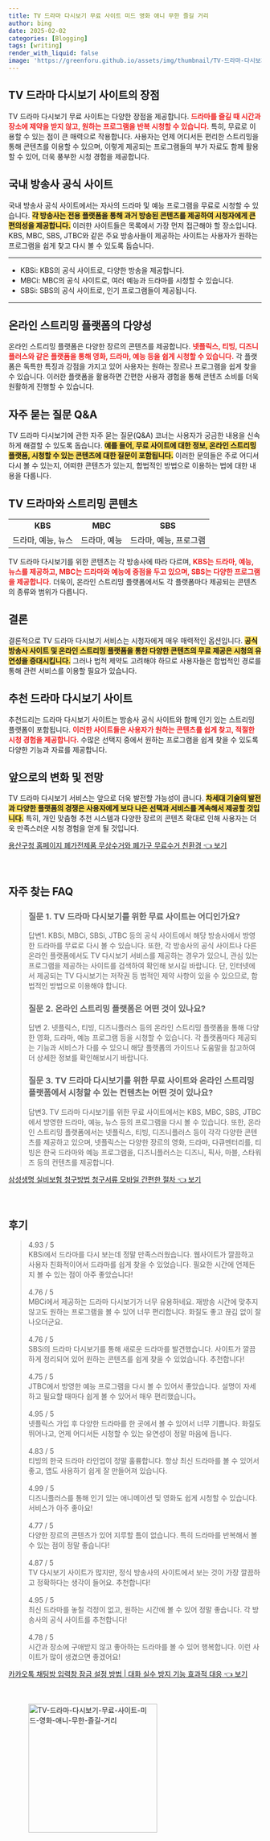```yaml
---
title: TV 드라마 다시보기 무료 사이트 미드 영화 애니 무한 즐길 거리
author: bing
date: 2025-02-02
categories: [Blogging]
tags: [writing]
render_with_liquid: false
image: 'https://greenforu.github.io/assets/img/thumbnail/TV-드라마-다시보기-무료-사이트-미드-영화-애니-무한-즐길-거리.webp'
---
```



<h2 id='TV드라마다시보기사이트'>TV 드라마 다시보기 사이트의 장점</h2>

<p>TV 드라마 다시보기 무료 사이트는 다양한 장점을 제공합니다. <b><span style="color: #ee2323;">드라마를 즐길 때 시간과 장소에 제약을 받지 않고, 원하는 프로그램을 반복 시청할 수 있습니다.</span></b> 특히, 무료로 이용할 수 있는 점이 큰 매력으로 작용합니다. 사용자는 언제 어디서든 편리한 스트리밍을 통해 콘텐츠를 이용할 수 있으며, 이렇게 제공되는 프로그램들의 부가 자료도 함께 활용할 수 있어, 더욱 풍부한 시청 경험을 제공합니다.</p>

<h2 id='공식방송사사이트'>국내 방송사 공식 사이트</h2>

<p>국내 방송사 공식 사이트에서는 자사의 드라마 및 예능 프로그램을 무료로 시청할 수 있습니다. <b><span style="background-color: #ffe066;">각 방송사는 전용 플랫폼을 통해 과거 방송된 콘텐츠를 제공하여 시청자에게 큰 편의성을 제공합니다.</span></b> 이러한 사이트들은 목록에서 가장 먼저 접근해야 할 장소입니다. KBS, MBC, SBS, JTBC와 같은 주요 방송사들이 제공하는 사이트는 사용자가 원하는 프로그램을 쉽게 찾고 다시 볼 수 있도록 돕습니다.</p>

<hr />

<ul>
    <li>KBSi: KBS의 공식 사이트로, 다양한 방송을 제공합니다.</li>
    <li>MBCi: MBC의 공식 사이트로, 여러 예능과 드라마를 시청할 수 있습니다.</li>
    <li>SBSi: SBS의 공식 사이트로, 인기 프로그램들이 제공됩니다.</li>
</ul>

<hr />

<h2 id='온라인스트리밍플랫폼'>온라인 스트리밍 플랫폼의 다양성</h2>

<p>온라인 스트리밍 플랫폼은 다양한 장르의 콘텐츠를 제공합니다. <b><span style="color: #ee2323;">넷플릭스, 티빙, 디즈니플러스와 같은 플랫폼을 통해 영화, 드라마, 예능 등을 쉽게 시청할 수 있습니다.</span></b> 각 플랫폼은 독특한 특징과 강점을 가지고 있어 사용자는 원하는 장르나 프로그램을 쉽게 찾을 수 있습니다. 이러한 플랫폼을 활용하면 간편한 사용자 경험을 통해 콘텐츠 소비를 더욱 원활하게 진행할 수 있습니다.</p>

<h2 id='자주묻는질문'>자주 묻는 질문 Q&A</h2>

<p>TV 드라마 다시보기에 관한 자주 묻는 질문(Q&A) 코너는 사용자가 궁금한 내용을 신속하게 해결할 수 있도록 돕습니다. <b><span style="background-color: #ffe066;">예를 들어, 무료 사이트에 대한 정보, 온라인 스트리밍 플랫폼, 시청할 수 있는 콘텐츠에 대한 질문이 포함됩니다.</span></b> 이러한 문의들은 주로 어디서 다시 볼 수 있는지, 어떠한 콘텐츠가 있는지, 합법적인 방법으로 이용하는 법에 대한 내용을 다룹니다.</p>

<h2 id='TV드라마콘텐츠'>TV 드라마와 스트리밍 콘텐츠</h2>

<table>
    <tr>
        <td style="text-align: center; height: 17px;"><b>KBS</b></td>
        <td style="text-align: center; height: 17px;"><b>MBC</b></td>
        <td style="text-align: center; height: 17px;"><b>SBS</b></td>
    </tr>
    <tr>
        <td style="text-align: center; height: 17px;">드라마, 예능, 뉴스</td>
        <td style="text-align: center; height: 17px;">드라마, 예능</td>
        <td style="text-align: center; height: 17px;">드라마, 예능, 프로그램</td>
    </tr>
</table>

<p>TV 드라마 다시보기를 위한 콘텐츠는 각 방송사에 따라 다르며, <b><span style="color: #ee2323;">KBS는 드라마, 예능, 뉴스를 제공하고, MBC는 드라마와 예능에 중점을 두고 있으며, SBS는 다양한 프로그램을 제공합니다.</span></b> 더욱이, 온라인 스트리밍 플랫폼에서도 각 플랫폼마다 제공되는 콘텐츠의 종류와 범위가 다릅니다.</p>

<h2 id='종합정리'>결론</h2>

<p>결론적으로 TV 드라마 다시보기 서비스는 시청자에게 매우 매력적인 옵션입니다. <b><span style="background-color: #ffe066;">공식 방송사 사이트 및 온라인 스트리밍 플랫폼을 통한 다양한 콘텐츠의 무료 제공은 시청의 유연성을 증대시킵니다.</span></b> 그러나 법적 제약도 고려해야 하므로 사용자들은 합법적인 경로를 통해 관련 서비스를 이용할 필요가 있습니다.</p>

<h2 id='추천사이트'>추천 드라마 다시보기 사이트</h2>

<p>추천드리는 드라마 다시보기 사이트는 방송사 공식 사이트와 함께 인기 있는 스트리밍 플랫폼이 포함됩니다. <b><span style="color: #ee2323;">이러한 사이트들은 사용자가 원하는 콘텐츠를 쉽게 찾고, 적절한 시청 경험을 제공합니다.</span></b> 수많은 선택지 중에서 원하는 프로그램을 쉽게 찾을 수 있도록 다양한 기능과 자료를 제공합니다.</p>

<h2 id='미래전망'>앞으로의 변화 및 전망</h2>

<p>TV 드라마 다시보기 서비스는 앞으로 더욱 발전할 가능성이 큽니다. <b><span style="background-color: #ffe066;">차세대 기술의 발전과 다양한 플랫폼의 경쟁은 사용자에게 보다 나은 선택과 서비스를 계속해서 제공할 것입니다.</span></b> 특히, 개인 맞춤형 추천 시스템과 다양한 장르의 콘텐츠 확대로 인해 사용자는 더욱 만족스러운 시청 경험을 얻게 될 것입니다.</p>


<p><a class="click-button" title="용산구청 홈페이지 폐가전제품 무상수거와 폐가구 무료수거 친환경" href="https://greenforu.github.io/posts/%EC%9A%A9%EC%82%B0%EA%B5%AC%EC%B2%AD-%ED%99%88%ED%8E%98%EC%9D%B4%EC%A7%80-%ED%8F%90%EA%B0%80%EC%A0%84%EC%A0%9C%ED%92%88-%EB%AC%B4%EC%83%81%EC%88%98%EA%B1%B0%EC%99%80-%ED%8F%90%EA%B0%80%EA%B5%AC-%EB%AC%B4%EB%A3%8C%EC%88%98%EA%B1%B0-%EC%B9%9C%ED%99%98%EA%B2%BD/" rel="dofollow">용산구청 홈페이지 폐가전제품 무상수거와 폐가구 무료수거 친환경 👈 보기</a></p><br>
<h2 id='자주_찾는_FAQ'>자주 찾는 FAQ</h2>
<div itemscope="" itemtype="https://schema.org/FAQPage"> 
<blockquote> 
<div itemscope="" itemprop="mainEntity" itemtype="https://schema.org/Question"> 
<h3 itemprop="name">질문 1. TV 드라마 다시보기를 위한 무료 사이트는 어디인가요?</h3> 
<div itemscope="" itemprop="acceptedAnswer" itemtype="https://schema.org/Answer"> 
<span itemprop="text"> 
<p>답변1. KBSi, MBCi, SBSi, JTBC 등의 공식 사이트에서 해당 방송사에서 방영한 드라마를 무료로 다시 볼 수 있습니다. 또한, 각 방송사의 공식 사이트나 다른 온라인 플랫폼에서도 TV 다시보기 서비스를 제공하는 경우가 있으니, 관심 있는 프로그램을 제공하는 사이트를 검색하여 확인해 보시길 바랍니다. 단, 인터넷에서 제공되는 TV 다시보기는 저작권 등 법적인 제약 사항이 있을 수 있으므로, 합법적인 방법으로 이용해야 합니다.</p> 
</span> 
</div> 
</div> 

<div itemscope="" itemprop="mainEntity" itemtype="https://schema.org/Question"> 
<h3 itemprop="name">질문 2. 온라인 스트리밍 플랫폼은 어떤 것이 있나요?</h3> 
<div itemscope="" itemprop="acceptedAnswer" itemtype="https://schema.org/Answer"> 
<span itemprop="text"> 
<p>답변 2. 넷플릭스, 티빙, 디즈니플러스 등의 온라인 스트리밍 플랫폼을 통해 다양한 영화, 드라마, 예능 프로그램 등을 시청할 수 있습니다. 각 플랫폼마다 제공되는 기능과 서비스가 다를 수 있으니 해당 플랫폼의 가이드나 도움말을 참고하여 더 상세한 정보를 확인해보시기 바랍니다.</p> 
</span> 
</div> 
</div> 

<div itemscope="" itemprop="mainEntity" itemtype="https://schema.org/Question"> 
<h3 itemprop="name">질문 3. TV 드라마 다시보기를 위한 무료 사이트와 온라인 스트리밍 플랫폼에서 시청할 수 있는 컨텐츠는 어떤 것이 있나요?</h3> 
<div itemscope="" itemprop="acceptedAnswer" itemtype="https://schema.org/Answer"> 
<span itemprop="text"> 
<p>답변3. TV 드라마 다시보기를 위한 무료 사이트에서는 KBS, MBC, SBS, JTBC에서 방영한 드라마, 예능, 뉴스 등의 프로그램을 다시 볼 수 있습니다. 또한, 온라인 스트리밍 플랫폼에서는 넷플릭스, 티빙, 디즈니플러스 등이 각각 다양한 콘텐츠를 제공하고 있으며, 넷플릭스는 다양한 장르의 영화, 드라마, 다큐멘터리를, 티빙은 한국 드라마와 예능 프로그램을, 디즈니플러스는 디즈니, 픽사, 마블, 스타워즈 등의 컨텐츠를 제공합니다.</p> 
</span> 
</div> 
</div> 
</blockquote> 
</div>
<p><a class="click-button" title="삼성생명 실비보험 청구방법 청구서류 모바일 간편한 절차" href="https://greenforu.github.io/posts/%EC%82%BC%EC%84%B1%EC%83%9D%EB%AA%85-%EC%8B%A4%EB%B9%84%EB%B3%B4%ED%97%98-%EC%B2%AD%EA%B5%AC%EB%B0%A9%EB%B2%95-%EC%B2%AD%EA%B5%AC%EC%84%9C%EB%A5%98-%EB%AA%A8%EB%B0%94%EC%9D%BC-%EA%B0%84%ED%8E%B8%ED%95%9C-%EC%A0%88%EC%B0%A8/" rel="dofollow">삼성생명 실비보험 청구방법 청구서류 모바일 간편한 절차 👈 보기</a></p><br>
<h2 id='후기'>후기</h2>
<div itemscope itemtype="https://schema.org/Product">
  <blockquote>
  <div itemprop="review" itemscope itemtype="https://schema.org/Review">
      <div itemprop="reviewRating" itemscope itemtype="https://schema.org/Rating"> <span itemprop="ratingValue">4.93</span> / <span itemprop="bestRating">5</span> </div>
      <span itemprop="reviewBody">KBSi에서 드라마를 다시 보는데 정말 만족스러웠습니다. 웹사이트가 깔끔하고 사용자 친화적이어서 드라마를 쉽게 찾을 수 있었습니다. 필요한 시간에 언제든지 볼 수 있는 점이 아주 좋았습니다!</span>
  </div>
  <br>
  <div itemprop="review" itemscope itemtype="https://schema.org/Review">
      <div itemprop="reviewRating" itemscope itemtype="https://schema.org/Rating"> <span itemprop="ratingValue">4.76</span> / <span itemprop="bestRating">5</span> </div>
      <span itemprop="reviewBody">MBCi에서 제공하는 드라마 다시보기가 너무 유용하네요. 재방송 시간에 맞추지 않고도 원하는 프로그램을 볼 수 있어 너무 편리합니다. 화질도 좋고 끊김 없이 잘 나오더군요.</span>
  </div>
  <br>
  <div itemprop="review" itemscope itemtype="https://schema.org/Review">
      <div itemprop="reviewRating" itemscope itemtype="https://schema.org/Rating"> <span itemprop="ratingValue">4.76</span> / <span itemprop="bestRating">5</span> </div>
      <span itemprop="reviewBody">SBSi의 드라마 다시보기를 통해 새로운 드라마를 발견했습니다. 사이트가 깔끔하게 정리되어 있어 원하는 콘텐츠를 쉽게 찾을 수 있었습니다. 추천합니다!</span>
  </div>
  <br>
  <div itemprop="review" itemscope itemtype="https://schema.org/Review">
      <div itemprop="reviewRating" itemscope itemtype="https://schema.org/Rating"> <span itemprop="ratingValue">4.75</span> / <span itemprop="bestRating">5</span> </div>
      <span itemprop="reviewBody">JTBC에서 방영한 예능 프로그램을 다시 볼 수 있어서 좋았습니다. 설명이 자세하고 필요할 때마다 쉽게 볼 수 있어서 매우 편리했습니다。</span>
  </div>
  <br>
  <div itemprop="review" itemscope itemtype="https://schema.org/Review">
      <div itemprop="reviewRating" itemscope itemtype="https://schema.org/Rating"> <span itemprop="ratingValue">4.95</span> / <span itemprop="bestRating">5</span> </div>
      <span itemprop="reviewBody">넷플릭스 가입 후 다양한 드라마를 한 곳에서 볼 수 있어서 너무 기쁩니다. 화질도 뛰어나고, 언제 어디서든 시청할 수 있는 유연성이 정말 마음에 듭니다.</span>
  </div>
  <br>
  <div itemprop="review" itemscope itemtype="https://schema.org/Review">
      <div itemprop="reviewRating" itemscope itemtype="https://schema.org/Rating"> <span itemprop="ratingValue">4.83</span> / <span itemprop="bestRating">5</span> </div>
      <span itemprop="reviewBody">티빙의 한국 드라마 라인업이 정말 훌륭합니다. 항상 최신 드라마를 볼 수 있어서 좋고, 앱도 사용하기 쉽게 잘 만들어져 있습니다.</span>
  </div>
  <br>
  <div itemprop="review" itemscope itemtype="https://schema.org/Review">
      <div itemprop="reviewRating" itemscope itemtype="https://schema.org/Rating"> <span itemprop="ratingValue">4.99</span> / <span itemprop="bestRating">5</span> </div>
      <span itemprop="reviewBody">디즈니플러스를 통해 인기 있는 애니메이션 및 영화도 쉽게 시청할 수 있습니다. 서비스가 아주 좋아요!</span>
  </div>
  <br>
  <div itemprop="review" itemscope itemtype="https://schema.org/Review">
      <div itemprop="reviewRating" itemscope itemtype="https://schema.org/Rating"> <span itemprop="ratingValue">4.77</span> / <span itemprop="bestRating">5</span> </div>
      <span itemprop="reviewBody">다양한 장르의 콘텐츠가 있어 지루할 틈이 없습니다. 특히 드라마를 반복해서 볼 수 있는 점이 정말 좋습니다!</span>
  </div>
  <br>
  <div itemprop="review" itemscope itemtype="https://schema.org/Review">
      <div itemprop="reviewRating" itemscope itemtype="https://schema.org/Rating"> <span itemprop="ratingValue">4.87</span> / <span itemprop="bestRating">5</span> </div>
      <span itemprop="reviewBody">TV 다시보기 사이트가 많지만, 정식 방송사의 사이트에서 보는 것이 가장 깔끔하고 정확하다는 생각이 들어요. 추천합니다!</span>
  </div>
  <br>
  <div itemprop="review" itemscope itemtype="https://schema.org/Review">
      <div itemprop="reviewRating" itemscope itemtype="https://schema.org/Rating"> <span itemprop="ratingValue">4.95</span> / <span itemprop="bestRating">5</span> </div>
      <span itemprop="reviewBody">최신 드라마를 놓칠 걱정이 없고, 원하는 시간에 볼 수 있어 정말 좋습니다. 각 방송사의 공식 사이트를 추천합니다!</span>
  </div>
  <br>
  <div itemprop="review" itemscope itemtype="https://schema.org/Review">
      <div itemprop="reviewRating" itemscope itemtype="https://schema.org/Rating"> <span itemprop="ratingValue">4.78</span> / <span itemprop="bestRating">5</span> </div>
      <span itemprop="reviewBody">시간과 장소에 구애받지 않고 좋아하는 드라마를 볼 수 있어 행복합니다. 이런 사이트가 많이 생겼으면 좋겠어요!</span>
  </div>
  </blockquote>
</div>
<p><a class="click-button" title="카카오톡 채팅방 입력창 잠금 설정 방법 | 대화 실수 방지 기능 효과적 대응" href="https://greenforu.github.io/posts/%EC%B9%B4%EC%B9%B4%EC%98%A4%ED%86%A1-%EC%B1%84%ED%8C%85%EB%B0%A9-%EC%9E%85%EB%A0%A5%EC%B0%BD-%EC%9E%A0%EA%B8%88-%EC%84%A4%EC%A0%95-%EB%B0%A9%EB%B2%95-%EB%8C%80%ED%99%94-%EC%8B%A4%EC%88%98-%EB%B0%A9%EC%A7%80-%EA%B8%B0%EB%8A%A5-%ED%9A%A8%EA%B3%BC%EC%A0%81-%EB%8C%80%EC%9D%91/" rel="dofollow">카카오톡 채팅방 입력창 잠금 설정 방법 | 대화 실수 방지 기능 효과적 대응 👈 보기</a></p><br>
<figure class="image"><img src="https://greenforu.github.io/assets/img/thumbnail/TV-드라마-다시보기-무료-사이트-미드-영화-애니-무한-즐길-거리.webp" alt="TV-드라마-다시보기-무료-사이트-미드-영화-애니-무한-즐길-거리" width="256" height="256"></figure>